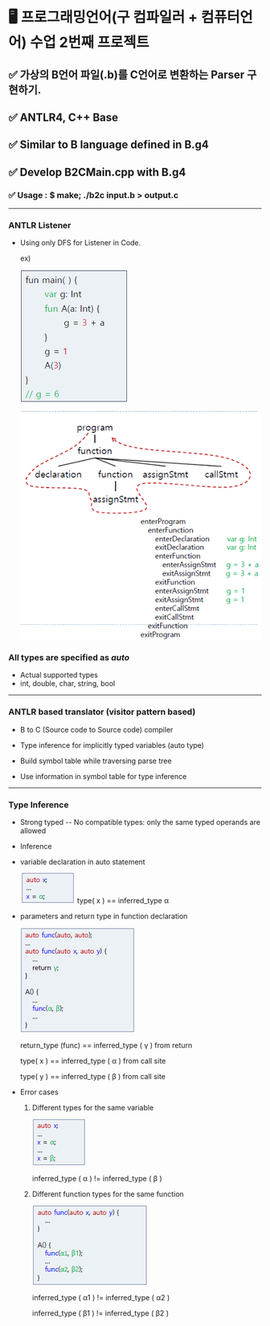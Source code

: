 # 🖥️ 프로그래밍언어(구 컴파일러 + 컴퓨터언어) 수업 2번째 프로젝트

## ✅ 가상의 B언어 파일(.b)를 C언어로 변환하는 Parser 구현하기.

## ✅ ANTLR4, C++ Base

## ✅ Similar to B language defined in B.g4

## ✅ Develop B2CMain.cpp with B.g4

### ✅ Usage : $ make; ./b2c input.b > output.c

---

### ANTLR Listener
- Using only DFS for Listener in Code.
    
    ex)
    
    ![Alt text](image/image-2.png)
    
    ![Alt text](image/image-3.png)


### All types are specified as _auto_
- Actual supported types
- int, double, char, string, bool
---
### ANTLR based translator (visitor pattern based)

- B to C (Source code to Source code) compiler

- Type inference for implicitly typed variables (auto type)

- Build symbol table while traversing parse tree

- Use information in symbol table for type inference
---
### Type Inference
- Strong typed
-- No compatible types: only the same typed operands are allowed

- Inference

- variable declaration in auto statement

    ![Alt text](image/image-1.png)
type( x ) == inferred_type α


- parameters and return type in function declaration

    ![Alt text](image/image.png)

    return_type (func) == inferred_type ( γ ) from return

    type( x ) == inferred_type ( α ) from call site

    type( y ) == inferred_type ( β ) from call site

- Error cases
    
    1. Different types for the same variable

        ![Alt text](image/image-4.png)

        
        inferred_type ( α ) != inferred_type ( β )

    2. Different function types for the same function

        ![Alt text](image/image-5.png)

        
        inferred_type ( α1 ) != inferred_type ( α2 )

        inferred_type ( β1 ) != inferred_type ( β2 )